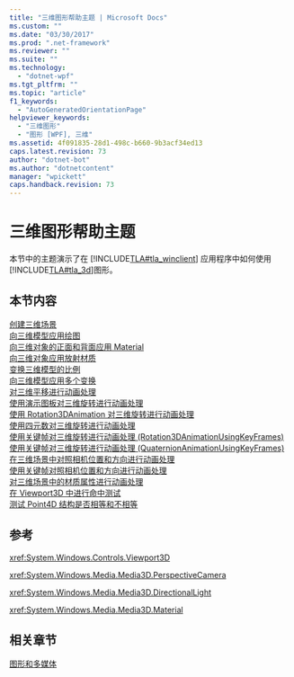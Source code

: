 ```yaml
---
title: "三维图形帮助主题 | Microsoft Docs"
ms.custom: ""
ms.date: "03/30/2017"
ms.prod: ".net-framework"
ms.reviewer: ""
ms.suite: ""
ms.technology: 
  - "dotnet-wpf"
ms.tgt_pltfrm: ""
ms.topic: "article"
f1_keywords: 
  - "AutoGeneratedOrientationPage"
helpviewer_keywords: 
  - "三维图形"
  - "图形 [WPF], 三维"
ms.assetid: 4f091835-28d1-498c-b660-9b3acf34ed13
caps.latest.revision: 73
author: "dotnet-bot"
ms.author: "dotnetcontent"
manager: "wpickett"
caps.handback.revision: 73
---
```

# 三维图形帮助主题
本节中的主题演示了在 [!INCLUDE[TLA#tla_winclient](../../../../includes/tlasharptla-winclient-md.md)] 应用程序中如何使用[!INCLUDE[TLA#tla_3d](../../../../includes/tlasharptla-3d-md.md)]图形。  
  
## 本节内容  
 [创建三维场景](../../../../docs/framework/wpf/graphics-multimedia/how-to-create-a-3-d-scene.md)  
 [向三维模型应用绘图](../../../../docs/framework/wpf/graphics-multimedia/how-to-apply-a-drawing-to-a-3-d-model.md)  
 [向三维对象的正面和背面应用 Material](../../../../docs/framework/wpf/graphics-multimedia/how-to-apply-material-to-the-front-and-back-of-a-3-d-object.md)  
 [向三维对象应用放射材质](../../../../docs/framework/wpf/graphics-multimedia/how-to-apply-emissive-material-to-a-3-d-object.md)  
 [变换三维模型的比例](../../../../docs/framework/wpf/graphics-multimedia/how-to-transform-the-scale-of-a-3-d-model.md)  
 [向三维模型应用多个变换](../../../../docs/framework/wpf/graphics-multimedia/how-to-apply-multiple-transformations-to-a-3-d-model.md)  
 [对三维平移进行动画处理](../../../../docs/framework/wpf/graphics-multimedia/how-to-animate-3-d-translations.md)  
 [使用演示图板对三维旋转进行动画处理](../../../../docs/framework/wpf/graphics-multimedia/how-to-animate-a-3-d-rotation-using-storyboards.md)  
 [使用 Rotation3DAnimation 对三维旋转进行动画处理](../../../../docs/framework/wpf/graphics-multimedia/how-to-animate-a-3-d-rotation-using-rotation3danimation.md)  
 [使用四元数对三维旋转进行动画处理](../../../../docs/framework/wpf/graphics-multimedia/how-to-animate-a-3-d-rotation-using-quaternions.md)  
 [使用关键帧对三维旋转进行动画处理 \(Rotation3DAnimationUsingKeyFrames\)](../../../../docs/framework/wpf/graphics-multimedia/how-to-animate-a-3-d-rotation-using-key-frames.md)  
 [使用关键帧对三维旋转进行动画处理 \(QuaternionAnimationUsingKeyFrames\)](../../../../docs/framework/wpf/graphics-multimedia/animate-a-3-d-rotation-quaternionanimationusingkeyframes.md)  
 [在三维场景中对照相机位置和方向进行动画处理](../../../../docs/framework/wpf/graphics-multimedia/how-to-animate-camera-position-and-direction-in-a-3d-scene.md)  
 [使用关键帧对照相机位置和方向进行动画处理](../../../../docs/framework/wpf/graphics-multimedia/how-to-animate-camera-position-and-direction-using-key-frames.md)  
 [对三维场景中的材质属性进行动画处理](../../../../docs/framework/wpf/graphics-multimedia/how-to-animate-material-properties-in-a-3-d-scene.md)  
 [在 Viewport3D 中进行命中测试](../../../../docs/framework/wpf/graphics-multimedia/how-to-hit-test-in-a-viewport3d.md)  
 [测试 Point4D 结构是否相等和不相等](../../../../docs/framework/wpf/graphics-multimedia/how-to-test-point4d-structures-for-equality-and-inequality.md)  
  
## 参考  
 <xref:System.Windows.Controls.Viewport3D>  
  
 <xref:System.Windows.Media.Media3D.PerspectiveCamera>  
  
 <xref:System.Windows.Media.Media3D.DirectionalLight>  
  
 <xref:System.Windows.Media.Media3D.Material>  
  
## 相关章节  
 [图形和多媒体](../../../../docs/framework/wpf/graphics-multimedia/index.md)